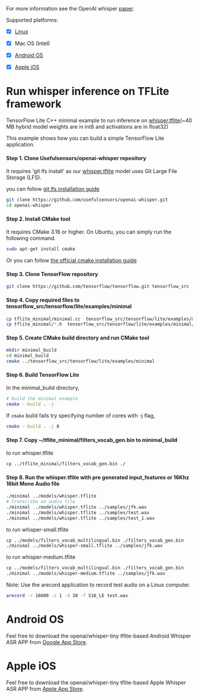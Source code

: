 For more information see the OpenAI whisper [paper](https://cdn.openai.com/papers/whisper.pdf).

Supported platforms:

- [x] [Linux](#run-whisper-inference-on-tflite-framework) 
- [x] Mac OS (Intel)
- [x] [Android OS](#android-os)
- [x] [Apple iOS](#apple-ios) 


# Run whisper inference on TFLite framework
TensorFlow Lite C++ minimal example to run inference on [whisper.tflite](https://github.com/usefulsensors/openai-whisper/blob/main/models/whisper.tflite)(~40 MB hybrid model weights are in int8 and activations are in float32)

This example shows how you can build a simple TensorFlow Lite application.

#### Step 1. Clone Usefulsensors/openai-whisper repository

It requires 'git lfs install' as our [whisper.tflite](https://github.com/usefulsensors/openai-whisper/blob/main/models/whisper.tflite) model uses Git Large File Storage (LFS).

you can follow
[git lfs installation guide](https://git-lfs.github.com/)

```sh
git clone https://github.com/usefulsensors/openai-whisper.git
cd openai-whisper
```
#### Step 2. Install CMake tool

It requires CMake 3.16 or higher. On Ubuntu, you can simply run the following
command.

```sh
sudo apt-get install cmake
```
Or you can follow
[the official cmake installation guide](https://cmake.org/install/)

#### Step 3. Clone TensorFlow repository

```sh
git clone https://github.com/tensorflow/tensorflow.git tensorflow_src
```

#### Step 4. Copy required files to tensorflow_src/tensorflow/lite/examples/minimal

```sh
cp tflite_minimal/minimal.cc  tensorflow_src/tensorflow/lite/examples/minimal/
cp tflite_minimal/*.h  tensorflow_src/tensorflow/lite/examples/minimal/
```

#### Step 5. Create CMake build directory and run CMake tool

```sh
mkdir minimal_build
cd minimal_build
cmake ../tensorflow_src/tensorflow/lite/examples/minimal
```

#### Step 6. Build TensorFlow Lite

In the minimal_build directory,

```sh
# build the minimal example
cmake --build . -j
```

If `cmake` build fails try specifying number of cores with -j flag,
```sh
cmake --build . -j 8
```

#### Step 7. Copy ~/tflite_minimal/filters_vocab_gen.bin to minimal_build

to run whisper.tflite
```sh
cp ../tflite_minimal/filters_vocab_gen.bin ./
```

#### Step 8. Run the whisper.tflite with pre generated input_features or 16Khz 16bit Mono Audio file
```sh
./minimal ../models/whisper.tflite
# transcribe an audio file
./minimal ../models/whisper.tflite ../samples/jfk.wav
./minimal ../models/whisper.tflite ../samples/test.wav
./minimal ../models/whisper.tflite ../samples/test_1.wav
```

to run whisper-small.tflite
```sh
cp ../models/filters_vocab_multilingual.bin ./filters_vocab_gen.bin
./minimal ../models/whisper-small.tflite ../samples/jfk.wav
```

to run whisper-medium.tflite
```sh
cp ../models/filters_vocab_multilingual.bin ./filters_vocab_gen.bin
./minimal ../models/whisper-medium.tflite ../samples/jfk.wav
```

Note: Use the arecord application to record test audio on a Linux computer.
```sh
arecord -r 16000 -c 1 -d 30 -f S16_LE test.wav
```

# Android OS
Feel free to download the openai/whisper-tiny tflite-based Android Whisper ASR APP from [Google App Store](https://play.google.com/store/apps/details?id=com.whisper.android.tflitecpp).

# Apple iOS
Feel free to download the openai/whisper-tiny tflite-based Apple Whisper ASR APP from [Apple App Store](https://apps.apple.com/in/app/whisper-asr/id6444556326).
